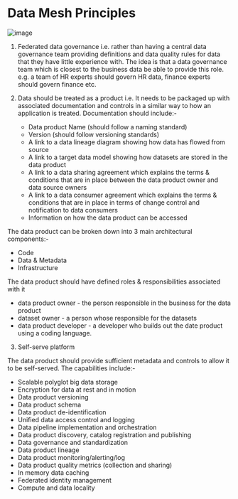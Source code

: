 # Data Mesh Principles

![image](https://images.squarespace-cdn.com/content/v1/5b2d3045e2ccd153f0ad5922/1632344527154-18X6X5U1NC4W3FC4VN32/Picture2.png)

1. Federated data governance 
i.e. rather than having a central data governance team providing definitions and data quality rules for data that they have little experience with. 
The idea is that a data governance team which is closest to the business data be able to provide this role. 
e.g. a team of HR experts should govern HR data, finance experts should govern finance etc.

2. Data should be treated as a product
i.e. It needs to be packaged up with associated documentation and controls in a similar way to how an application is treated.
Documentation should include:-
   * Data product Name (should follow a naming standard)
   * Version (should follow versioning standards)
   * A link to a data lineage diagram showing how data has flowed from source
   * A link to a target data model showing how datasets are stored in the data product
   * A link to a data sharing agreement which explains the terms & conditions that are in place between the data product owner and data source owners
   * A link to a data consumer agreement which explains the terms & conditions that are in place in terms of change control and notification to data consumers
   * Information on how the data product can be accessed

The data product can be broken down into 3 main architectural components:-
   * Code
   * Data & Metadata
   * Infrastructure 

The data product should have defined roles & responsibilities associated with it
   * data product owner - the person responsible in the business for the data product
   * dataset owner - a person whose responsible for the datasets
   * data product developer - a developer who builds out the date product using a coding language.

3. Self-serve platform

The data product should provide sufficient metadata and controls to allow it to be self-served. 
The capabilities include:-
   * Scalable polyglot big data storage
   * Encryption for data at rest and in motion
   * Data product versioning
   * Data product schema
   * Data product de-identification
   * Unified data access control and logging
   * Data pipeline implementation and orchestration
   * Data product discovery, catalog registration and publishing
   * Data governance and standardization
   * Data product lineage
   * Data product monitoring/alerting/log
   * Data product quality metrics (collection and sharing)
   * In memory data caching
   * Federated identity management
   * Compute and data locality